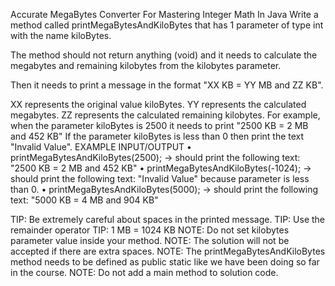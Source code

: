 Accurate MegaBytes Converter For Mastering Integer Math In Java
Write a method called printMegaBytesAndKiloBytes that has 1 parameter of type int with the name kiloBytes.

The method should not return anything (void) and it needs to calculate the megabytes and remaining kilobytes from the kilobytes parameter.

Then it needs to print a message in the format "XX KB = YY MB and ZZ KB".

XX represents the original value kiloBytes.
YY represents the calculated megabytes.
ZZ represents the calculated remaining kilobytes.
For example, when the parameter kiloBytes is 2500 it needs to print "2500 KB = 2 MB and 452 KB"
If the parameter kiloBytes is less than 0 then print the text "Invalid Value".
EXAMPLE INPUT/OUTPUT
•	printMegaBytesAndKiloBytes(2500); → should print the following text: "2500 KB = 2 MB and 452 KB"
•	printMegaBytesAndKiloBytes(-1024); → should print the following text: "Invalid Value" because parameter is less than 0.
•	printMegaBytesAndKiloBytes(5000); → should print the following text: "5000 KB = 4 MB and 904 KB"

TIP: Be extremely careful about spaces in the printed message. 
TIP: Use the remainder operator
TIP: 1 MB = 1024 KB
NOTE: Do not set kilobytes parameter value inside your method. 
NOTE: The solution will not be accepted if there are extra spaces.
NOTE: The printMegaBytesAndKiloBytes method  needs to be defined as public static like we have been doing so far in the course.
NOTE: Do not add a  main method to solution code.
